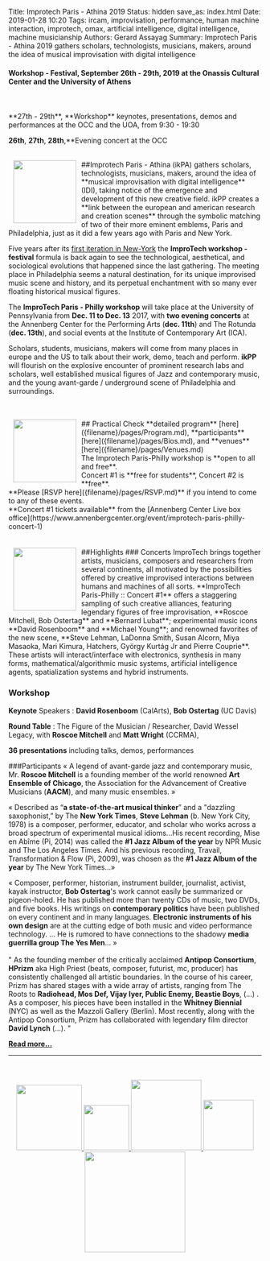 Title: Improtech Paris - Athina 2019
Status: hidden
save_as: index.html
Date: 2019-01-28 10:20
Tags: ircam, improvisation, performance, human machine interaction, improtech, omax, artificial intelligence, digital intelligence, machine musicianship
Authors: Gerard Assayag
Summary: Improtech Paris - Athina 2019 gathers scholars, technologists, musicians, makers, around the idea of musical improvisation with digital intelligence

#### Workshop - Festival, September 26th - 29th, 2019 at the Onassis Cultural Center and the University of Athens 
<br>
<br>
**27th - 29th**, **Workshop** keynotes, presentations, demos and performances at the OCC and the UOA,  from 9:30 - 19:30

**26th**, **27th**, **28th**,**Evening concert at the OCC
<br>
<br>


<img src="../images/IKPoster_Frag12.png" width="125" style="float:left" hspace="10">
##Improtech Paris - Athina (ikPA)
gathers scholars, technologists, musicians, makers, around the idea of **musical improvisation with digital intelligence** (IDI), taking notice of the emergence and development of this new creative field.
ikPP creates a **link between the european and american research and creation scenes** through the symbolic matching of two of their more eminent emblems, Paris and Philadelphia, just as it did a few years ago with Paris and New York.

Five years after its [first iteration in New-York](http://repmus.ircam.fr/improtechpny) the **ImproTech workshop - festival** formula is back again to see the technological, aesthetical, and sociological evolutions that happened since the last gathering.  The meeting place in Philadelphia seems a natural destination, for its unique improvised music scene and history, and its perpetual enchantment with so many ever floating historical musical figures.

The **ImproTech Paris - Philly workshop** will take place at the University of Pennsylvania from **Dec. 11 to Dec. 13** 2017, with **two evening concerts** at the Annenberg Center for the Performing Arts (**dec. 11th**) and The Rotunda (**dec. 13th**), and social events at the Institute of Contemporary Art (ICA).

Scholars, students, musicians, makers will come from many places in europe and the US to talk about their work, demo, teach and perform. **ikPP** will flourish on the explosive encounter of prominent research labs and scholars, well established musical figures of Jazz and contemporary music, and the young avant-garde / underground scene of Philadelphia and surroundings.
<br>
<br>
<br>

<img src="../images/IKPoster_frag17.png" width="125" style="float:left" hspace="10">
## Practical
Check **detailed program** [here]({filename}/pages/Program.md), **participants** [here]({filename}/pages/Bios.md), and **venues**  [here]({filename}/pages/Venues.md)  
<br>
The Improtech Paris-Philly workshop is **open to all and free**.  
<br>
Concert #1 is **free for students**, Concert #2 is **free**.  
<br>
**Please [RSVP here]({filename}/pages/RSVP.md)** if you intend to come to any of these events.  
<br>
**Concert #1 tickets available** from the [Annenberg Center Live box office](https://www.annenbergcenter.org/event/improtech-paris-philly-concert-1)
<br>
<br>
<br>

<img src="../images/IKPoster_frag22.png" width="125" style="float:left" hspace="10">
##Highlights
### Concerts
ImproTech brings together artists, musicians, composers and researchers from several continents, all motivated by the possibilities offered by creative improvised interactions between humans and machines of all sorts.  
**ImproTech Paris-Philly :: Concert #1** offers a staggering sampling of such creative alliances, featuring legendary figures of free improvisation, **Roscoe Mitchell, Bob Ostertag** and **Bernard Lubat**; experimental music icons **David Rosenboom** and **Michael Young**; and renowned favorites of the new scene, **Steve Lehman, LaDonna Smith, Susan Alcorn, Miya Masaoka, Mari Kimura, Hatchers, György Kurtág Jr and Pierre Couprie**. These artists will interact/interface with electronics, synthesis in many forms, mathematical/algorithmic music systems, artificial intelligence agents, spatialization systems and hybrid instruments.

### Workshop

**Keynote** Speakers : **David Rosenboom** (CalArts), **Bob Ostertag** (UC Davis)

**Round Table** : The Figure of the Musician / Researcher, David Wessel Legacy, with **Roscoe Mitchell** and **Matt Wright** (CCRMA),

**36 presentations** including talks, demos, performances


###Participants
«  A legend of avant-garde jazz and contemporary music, Mr. **Roscoe Mitchell** is a founding member of the world renowned **Art Ensemble of Chicago**, the Association for the Advancement of Creative Musicians (**AACM**), and many music ensembles. »

«  Described as “**a state-of-the-art musical thinker**” and a "dazzling saxophonist,” by The **New York Times**, **Steve Lehman** (b. New York City, 1978) is a composer, performer, educator, and scholar who works across a broad spectrum of experimental musical idioms...His recent recording, Mise en Abîme (Pi, 2014) was called the **#1 Jazz Album of the year** by NPR Music and The Los Angeles Times. And his previous recording, Travail, Transformation & Flow (Pi, 2009), was chosen as the **#1 Jazz Album of the year** by The New York Times...»

« Composer, performer, historian, instrument builder, journalist, activist, kayak instructor, **Bob Ostertag**'s work cannot easily be summarized or pigeon-holed. He has published more than twenty CDs of music, two DVDs, and five books. His writings on **contemporary politics** have been published on every continent and in many languages. **Electronic instruments of his own design** are at the cutting edge of both music and video performance technology. ... He is rumored to have connections to the shadowy **media guerrilla group The Yes Men**… »
<br>
<br>
" As the founding member of the critically acclaimed **Antipop Consortium**, **HPrizm** aka High Priest (beats, composer, futurist, mc, producer) has consistently challenged all artistic boundaries. In the course of his career, Prizm has shared stages with a wide array of artists, ranging from The Roots to **Radiohead, Mos Def, Vijay Iyer, Public Enemy, Beastie Boys**, (...) . As a composer, his pieces have been installed in the **Whitney Biennial** (NYC) as well as the Mazzoli Gallery (Berlin). Most recently, along with the Antipop Consortium, Prizm has collaborated with legendary film director **David Lynch** (...). "

**[Read more...]({filename}/pages/Highlights.md)**  

---

<p align="center">
<br><br>
<a target="_blank" href="https://www.w3schools.com"> <img  src="../images/LOGO.Ircam.jpg" width="130"> </a>
<a target="_blank" href="https://www.w3schools.com"> <img  src="../images/collegium-logo.png" width="90"> </a>
<a target="_blank" href="https://www.w3schools.com"> <img  src="../images/DjazzLOGO.png" width="140"> </a>
<a target="_blank" href="https://www.w3schools.com"> <img  src="../images/logo-iremus.png" width="100"> </a>
<a target="_blank" href="https://www.w3schools.com"> <img  src="../images/penn_fulllogo.gif" width="200"> </a>
<br><br><br><br>
</p>
